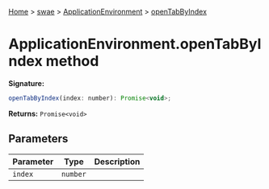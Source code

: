 [Home](./index) &gt; [swae](./swae.md) &gt; [ApplicationEnvironment](./swae.applicationenvironment.md) &gt; [openTabByIndex](./swae.applicationenvironment.opentabbyindex.md)

# ApplicationEnvironment.openTabByIndex method


**Signature:**
```javascript
openTabByIndex(index: number): Promise<void>;
```
**Returns:** `Promise<void>`

## Parameters

|  Parameter | Type | Description |
|  --- | --- | --- |
|  `index` | `number` |  |

